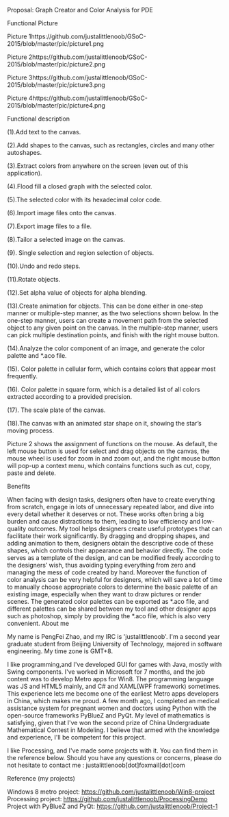 Proposal: Graph Creator and Color Analysis for PDE

Functional Picture

Picture 1https://github.com/justalittlenoob/GSoC-2015/blob/master/pic/picture1.png

Picture 2https://github.com/justalittlenoob/GSoC-2015/blob/master/pic/picture2.png

Picture 3https://github.com/justalittlenoob/GSoC-2015/blob/master/pic/picture3.png

Picture 4https://github.com/justalittlenoob/GSoC-2015/blob/master/pic/picture4.png

Functional description

(1).Add text to the canvas.

(2).Add shapes to the canvas, such as rectangles, circles and many other autoshapes.

(3).Extract colors from anywhere on the screen (even out of this application).

(4).Flood fill a closed graph with the selected color.

(5).The selected color with its hexadecimal color code.

(6).Import image files onto the canvas.

(7).Export image files to a file.

(8).Tailor a selected image on the canvas.

(9). Single selection and region selection of objects.

(10).Undo and redo steps.

(11).Rotate objects.

(12).Set alpha value of objects for alpha blending.

(13).Create animation for objects. This can be done either in one-step manner or multiple-step manner, as the two selections shown below. In the one-step manner, users can create a movement path from the selected object to any given point on the canvas. In the multiple-step manner, users can pick multiple destination points, and finish with the right mouse button.

(14).Analyze the color component of an image, and generate the color palette and *.aco file.

(15). Color palette in cellular form, which contains colors that appear most frequently.

(16). Color palette in square form, which is a detailed list of all colors extracted according to a provided precision.

(17). The scale plate of the canvas.

(18).The canvas with an animated star shape on it, showing the star’s moving process.

Picture 2 shows the assignment of functions on the mouse. As default, the left mouse button is used for select and drag objects on the canvas, the mouse wheel is used for zoom in and zoom out, and the right mouse button will pop-up a context menu, which contains functions such as cut, copy, paste and delete.

Benefits

When facing with design tasks, designers often have to create everything from scratch, engage in lots
of unnecessary repeated labor, and dive into every detail whether it deserves or not. These works 
often bring a big burden and cause distractions to them, leading to low efficiency and low-quality outcomes.
My tool helps designers create useful prototypes that can facilitate their work significantly. By dragging and 
dropping shapes, and adding animation to them, designers obtain the descriptive code of these shapes, 
which controls their appearance and behavior directly. The code serves as a template of the design, 
and can be modified freely according to the designers’ wish, thus avoiding typing everything from zero 
and managing the mess of code created by hand.
Moreover the function of color analysis can be very helpful for designers, which will save a lot of time to 
manually choose appropriate colors to determine the basic palette of an existing image, especially when 
they want to draw pictures or render scenes. The generated color palettes can be exported as *.aco file, 
and different palettes can be shared between my tool and other designer apps such as photoshop, simply 
by providing the *.aco file, which is also very convenient.
About me

My name is PengFei Zhao, and my IRC is 'justalittlenoob'. I'm a second year graduate student from 
Beijing University of Technology, majored in software engineering. My time zone is GMT+8.

I like programming,and I've developed GUI for games with Java, mostly with Swing components. 
I've worked in Microsoft for 7 months, and the job content was to develop Metro apps for Win8. The programming
language was JS and HTML5 mainly, and C# and XAML(WPF framework) sometimes. This experience lets 
me become one of the earliest Metro apps developers in China, which makes me proud. A few month ago, 
I completed an medical assistance system for pregnant women and doctors using Python with the 
open-source frameworks PyBlueZ and PyQt. My level of mathematics is satisfying, given that I've won 
the second prize of China Undergraduate Mathematical Contest in Modeling. I believe that armed with the 
knowledge and experience, I'll be competent for this project.

I like Processing, and I've made some projects with it. You can find them in the reference below.
Should you have any questions or concerns, please do not hesitate to contact me : justalittlenoob[dot]foxmail[dot]com

Reference (my projects)

Windows 8 metro project: https://github.com/justalittlenoob/Win8-project
Processing project: https://github.com/justalittlenoob/ProcessingDemo
Project with PyBlueZ and PyQt: https://github.com/justalittlenoob/Project-1
